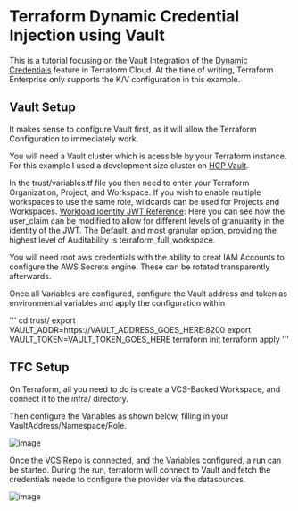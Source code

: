 # Terraform Dynamic Credential Injection using Vault
This is a tutorial focusing on the Vault Integration of the [Dynamic Credentials](https://developer.hashicorp.com/terraform/cloud-docs/workspaces/dynamic-provider-credentials/vault-configuration) feature in Terraform Cloud. At the time of writing, Terraform Enterprise only supports the K/V configuration in this example. 

## Vault Setup

It makes sense to configure Vault first, as it will allow the Terraform Configuration to immediately work. 

You will need a Vault cluster which is acessible by your Terraform instance. For this example I used a development size cluster on [HCP Vault](https://portal.cloud.hashicorp.com/).

In the trust/variables.tf file you then need to enter your Terraform Organization, Project, and Workspace. If you wish to enable multiple workspaces to use the same role, wildcards can be used for Projects and Workspaces. 
[Workload Identity JWT Reference](https://developer.hashicorp.com/terraform/cloud-docs/workspaces/dynamic-provider-credentials/workload-identity-tokens): Here you can see how the user_claim can be modified to allow for different levels of granularity in the identity of the JWT. The Default, and most granular option, providing the highest level of Auditability is terraform_full_workspace.

You will need root aws credentials with the ability to creat IAM Accounts to configure the AWS Secrets engine. These can be rotated transparently afterwards.

Once all Variables are configured, configure the Vault address and token as environmental variables and apply the configuration within 

'''
cd trust/
export VAULT_ADDR=https://VAULT_ADDRESS_GOES_HERE:8200
export VAULT_TOKEN=VAULT_TOKEN_GOES_HERE
terraform init
terraform apply
'''

## TFC Setup

On Terraform, all you need to do is create a VCS-Backed Workspace, and connect it to the infra/ directory. 

Then configure the Variables as shown below, filling in your VaultAddress/Namespace/Role. 

![image](https://user-images.githubusercontent.com/8341286/233312425-6b0d4337-f7b7-438b-9549-daa52394b627.png)

Once the VCS Repo is connected, and the Variables configured, a run can be started. During the run, terraform will connect to Vault and fetch the credentials neede to configure the provider via the datasources. 

![image](https://user-images.githubusercontent.com/8341286/233320655-888f400b-7e61-4ef1-9e7e-c5675f66a77b.png)
